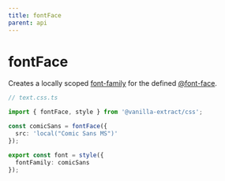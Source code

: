 ```yaml
---
title: fontFace
parent: api
---
```


# fontFace

Creates a locally scoped [font-family](https://developer.mozilla.org/en-US/docs/Web/CSS/@font-face/font-family) for the defined [@font-face](https://developer.mozilla.org/en-US/docs/Web/CSS/@font-face).

```ts compiled
// text.css.ts

import { fontFace, style } from '@vanilla-extract/css';

const comicSans = fontFace({
  src: 'local("Comic Sans MS")'
});

export const font = style({
  fontFamily: comicSans
});
```
